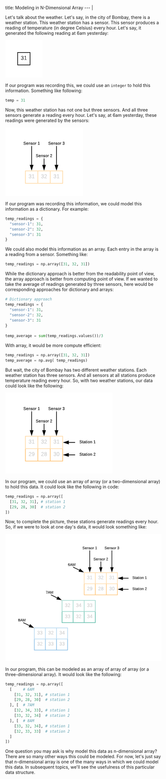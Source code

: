 title: Modeling in N-Dimensional Array
--- |

  Let's talk about the weather. Let's say, in the city of Bombay, there is a weather station. This weather station has a sensor. This sensor produces a reading of temperature (in degree Celsius) every hour. Let's say, it generated the following reading at 6am yesterday:

  ![](assets/img/zero-d.png)

  If our program was recording this, we could use an `integer` to hold this information. Something like following:

  ```python
  temp = 31
  ```

  Now, this weather station has not one but three sensors. And all three sensors generate a reading every hour. Let's say, at 6am yesterday, these readings were generated by the sensors:

  ![](assets/img/one-d.png)

  If our program was recording this information, we could model this information as a dictionary. For example:

  ```python
  temp_readings = {
    "sensor-1": 31,
    "sensor-2": 32,
    "sensor-3": 31
  }
  ```

  We could also model this information as an array. Each entry in the array is a reading from a sensor. Something like:

  ```python
  temp_readings = np.array([31, 32, 31])
  ```

  While the dictionary approach is better from the readability point of view, the array approach is better from computing point of view. If we wanted to take the average of readings generated by three sensors, here would be corresponding approaches for dictionary and arrays:

  ```python
  # Dictionary approach
  temp_readings = {
    "sensor-1": 31,
    "sensor-2": 32,
    "sensor-3": 31
  }

  temp_average = sum(temp_readings.values())/3
  ```

  With array, it would be more compute efficient:

  ```python
  temp_readings = np.array([31, 32, 31])
  temp_average = np.avg( temp_readings)
  ```

  But wait, the city of Bombay has two different weather stations. Each weather station has three sensors. And all sensors at all stations produce temperature reading every hour. So, with two weather stations, our data could look like the following:

  ![](assets/img/two-d.png)

  In our program, we could use an array of array (or a two-dimensional array) to hold this data. It could look like the following in code:

  ```python
  temp_readings = np.array([
    [31, 32, 31], # station 1
    [29, 28, 30]  # station 2
  ])
  ```

  Now, to complete the picture, these stations generate readings every hour. So, if we were to look at one day's data, it would look something like:

  ![](assets/img/three-d.png)

  In our program, this can be modeled as an array of array of array (or a three-dimensional array). It would look like the following:

  ```python
  temp_readings = np.array([
    [     # 6AM
      [31, 32, 31], # station 1
      [29, 28, 30]  # station 2
    ], [  # 7AM
      [32, 34, 33], # station 1
      [33, 32, 34]  # station 2
    ], [  # 8AM
      [33, 32, 34], # station 1
      [32, 33, 33]  # station 2
    ]
  ])
  ```

  One question you may ask is why model this data as n-dimensional array? There are so many other ways this could be modeled. For now, let's just say that n-dimensional array is one of the many ways in which we could model this data. In subsequent topics, we'll see the usefulness of this particular data structure.
